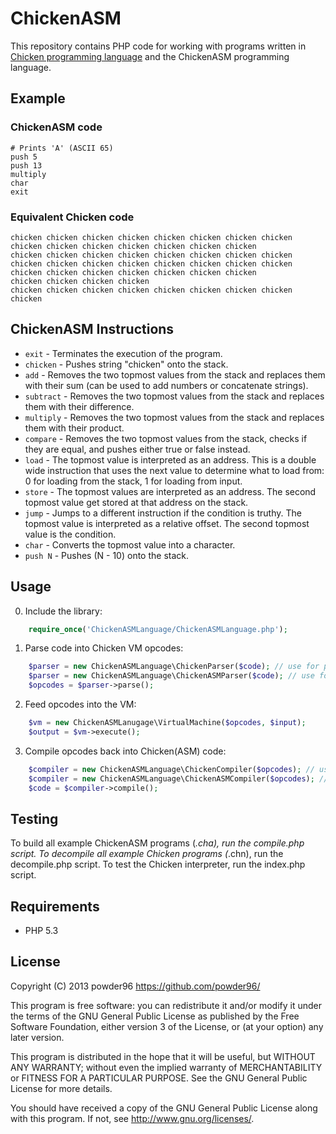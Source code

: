 # ChickenASM

This repository contains PHP code for working with programs written in [Chicken programming language](http://torso.me/chicken) and the ChickenASM programming language.

## Example
### ChickenASM code
```
# Prints 'A' (ASCII 65)
push 5
push 13
multiply
char
exit
```
### Equivalent Chicken code
```
chicken chicken chicken chicken chicken chicken chicken chicken chicken chicken chicken chicken chicken chicken chicken
chicken chicken chicken chicken chicken chicken chicken chicken chicken chicken chicken chicken chicken chicken chicken chicken chicken chicken chicken chicken chicken chicken chicken
chicken chicken chicken chicken
chicken chicken chicken chicken chicken chicken chicken chicken chicken

```

## ChickenASM Instructions
 * `exit` - Terminates the execution of the program.
 * `chicken` - Pushes string "chicken" onto the stack.
 * `add` - Removes the two topmost values from the stack and replaces them with their sum (can be used to add numbers or concatenate strings).
 * `subtract` - Removes the two topmost values from the stack and replaces them with their difference.
 * `multiply` - Removes the two topmost values from the stack and replaces them with their product.
 * `compare` - Removes the two topmost values from the stack, checks if they are equal, and pushes either true or false instead.
 * `load` - The topmost value is interpreted as an address. This is a double wide instruction that uses the next value to determine what to load from: 0 for loading from the stack, 1 for loading from input.
 * `store` - The topmost values are interpreted as an address. The second topmost value get stored at that address on the stack.
 * `jump` - Jumps to a different instruction if the condition is truthy. The topmost value is interpreted as a relative offset. The second topmost value is the condition.
 * `char` - Converts the topmost value into a character.
 * `push N` - Pushes (N - 10) onto the stack.

## Usage
0. Include the library:
```php
	require_once('ChickenASMLanguage/ChickenASMLanguage.php');
```
1. Parse code into Chicken VM opcodes:
```php
	$parser = new ChickenASMLanguage\ChickenParser($code); // use for parsing Chicken code
	$parser = new ChickenASMLanguage\ChickenASMParser($code); // use for parsing ChickenASM code
	$opcodes = $parser->parse();
```
2. Feed opcodes into the VM:
```php
	$vm = new ChickenASMLanugage\VirtualMachine($opcodes, $input);
	$output = $vm->execute();
```
3. Compile opcodes back into Chicken(ASM) code:
```php
	$compiler = new ChickenASMLanguage\ChickenCompiler($opcodes); // use for building Chicken code
	$compiler = new ChickenASMLanguage\ChickenASMCompiler($opcodes); // use for building ChickenASM code
	$code = $compiler->compile();
```

## Testing
To build all example ChickenASM programs (*.cha), run the compile.php script. To decompile all example Chicken programs (*.chn), run the decompile.php script. To test the Chicken interpreter, run the index.php script.

## Requirements
* PHP 5.3

## License

Copyright (C) 2013 powder96 <https://github.com/powder96/>

This program is free software: you can redistribute it and/or modify
it under the terms of the GNU General Public License as published by
the Free Software Foundation, either version 3 of the License, or
(at your option) any later version.

This program is distributed in the hope that it will be useful,
but WITHOUT ANY WARRANTY; without even the implied warranty of
MERCHANTABILITY or FITNESS FOR A PARTICULAR PURPOSE.  See the
GNU General Public License for more details.

You should have received a copy of the GNU General Public License
along with this program.  If not, see <http://www.gnu.org/licenses/>.
